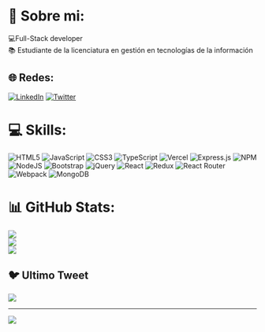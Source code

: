 # 💫 Sobre mi:
💻Full-Stack developer<br>📚 Estudiante de la licenciatura en gestión en tecnologías de la información<br> 


## 🌐 Redes:
[![LinkedIn](https://img.shields.io/badge/LinkedIn-%230077B5.svg?logo=linkedin&logoColor=white)](https://linkedin.com/in/https://www.linkedin.com/in/matias-gabriel-barrios-vazquez/) [![Twitter](https://img.shields.io/badge/Twitter-%231DA1F2.svg?logo=Twitter&logoColor=white)](https://twitter.com/Mbrrsv) 

# 💻 Skills:
![HTML5](https://img.shields.io/badge/html5-%23E34F26.svg?style=for-the-badge&logo=html5&logoColor=white) ![JavaScript](https://img.shields.io/badge/javascript-%23323330.svg?style=for-the-badge&logo=javascript&logoColor=%23F7DF1E) ![CSS3](https://img.shields.io/badge/css3-%231572B6.svg?style=for-the-badge&logo=css3&logoColor=white) ![TypeScript](https://img.shields.io/badge/typescript-%23007ACC.svg?style=for-the-badge&logo=typescript&logoColor=white) ![Vercel](https://img.shields.io/badge/vercel-%23000000.svg?style=for-the-badge&logo=vercel&logoColor=white) ![Express.js](https://img.shields.io/badge/express.js-%23404d59.svg?style=for-the-badge&logo=express&logoColor=%2361DAFB) ![NPM](https://img.shields.io/badge/NPM-%23000000.svg?style=for-the-badge&logo=npm&logoColor=white) ![NodeJS](https://img.shields.io/badge/node.js-6DA55F?style=for-the-badge&logo=node.js&logoColor=white) ![Bootstrap](https://img.shields.io/badge/bootstrap-%23563D7C.svg?style=for-the-badge&logo=bootstrap&logoColor=white) ![jQuery](https://img.shields.io/badge/jquery-%230769AD.svg?style=for-the-badge&logo=jquery&logoColor=white) ![React](https://img.shields.io/badge/react-%2320232a.svg?style=for-the-badge&logo=react&logoColor=%2361DAFB) ![Redux](https://img.shields.io/badge/redux-%23593d88.svg?style=for-the-badge&logo=redux&logoColor=white) ![React Router](https://img.shields.io/badge/React_Router-CA4245?style=for-the-badge&logo=react-router&logoColor=white) ![Webpack](https://img.shields.io/badge/webpack-%238DD6F9.svg?style=for-the-badge&logo=webpack&logoColor=black) ![MongoDB](https://img.shields.io/badge/MongoDB-%234ea94b.svg?style=for-the-badge&logo=mongodb&logoColor=white)
# 📊 GitHub Stats:
![](https://github-readme-stats.vercel.app/api?username=Matias-PY&theme=default&hide_border=false&include_all_commits=false&count_private=false)<br/>
![](https://github-readme-streak-stats.herokuapp.com/?user=Matias-PY&theme=default&hide_border=false)<br/>
![](https://github-readme-stats.vercel.app/api/top-langs/?username=Matias-PY&theme=default&hide_border=false&include_all_commits=false&count_private=false&layout=compact)

## 🐦 Ultimo Tweet
[![](https://gtce.itsvg.in/api?username=Mbrrsv)](https://github.com/VishwaGauravIn/github-twitter-card-embed)

---
[![](https://visitcount.itsvg.in/api?id=Matias-PY&icon=0&color=0)](https://visitcount.itsvg.in)

<!-- Proudly created with GPRM ( https://gprm.itsvg.in ) -->
